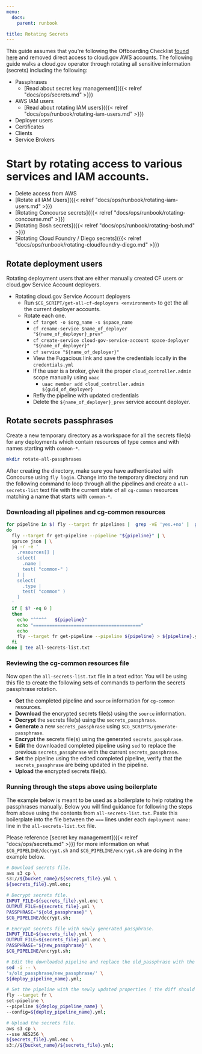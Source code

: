 ```yaml
---
menu:
  docs:
    parent: runbook

title: Rotating Secrets
---
```


This guide assumes that you're following the Offboarding Checklist [found
here](https://github.com/18F/cg-product/blob/master/OffboardingChecklist.md) and
removed direct access to cloud.gov AWS accounts. The following guide walks a
cloud.gov operator through rotating all sensitive information (secrets)
including the following:

- Passphrases
    - [Read about secret key management]({{< relref "docs/ops/secrets.md" >}})
- AWS IAM users
    - [Read about rotating IAM users]({{< relref "docs/ops/runbook/rotating-iam-users.md" >}})
- Deployer users
- Certificates
- Clients
- Service Brokers

# Start by rotating access to various services and IAM accounts.

- Delete access from AWS
- [Rotate all IAM Users]({{< relref "docs/ops/runbook/rotating-iam-users.md" >}})
- [Rotating Concourse secrets]({{< relref "docs/ops/runbook/rotating-concourse.md" >}})
- [Rotating Bosh secrets]({{< relref "docs/ops/runbook/rotating-bosh.md" >}})
- [Rotating Cloud Foundry / Diego secrets]({{< relref "docs/ops/runbook/rotating-cloudfoundry-diego.md" >}})

## Rotate deployment users

Rotating deployment users that are either manually created CF users or cloud.gov
Service Account deployers.

- Rotating cloud.gov Service Account deployers
    - Run `$CG_SCRIPT/get-all-cf-deployers <environment>` to get the all the current
      deployer accounts.
    - Rotate each one.
        - `cf target -o $org_name -s $space_name`
        - `cf rename-service $name_of_deployer "${name_of_deployer}_prev"`
        - `cf create-service cloud-gov-service-account space-deployer "${name_of_deployer}"`
        - `cf service "${name_of_deployer}"`
        - View the Fugacious link and save the credentials locally in the
          `credentials.yml`
        - If the user is a broker, give it the proper `cloud_controller.admin` scope
          manually using `uaac`
             - `uaac member add cloud_controller.admin ${guid_of_deployer}`
        - Refly the pipeline with updated credentials
        - Delete the `${name_of_deployer}_prev` service account deployer.

## Rotate secrets passphrases

Create a new temporary directory as a workspace for all the secrets file(s) for
any deployments which contain resources of type `common` and with names starting
with `common-*`.

```sh
mkdir rotate-all-passphrases
```

After creating the directory, make sure you have authenticated with Concourse
using `fly login`. Change into the temporary directory and run the following
command to loop through all the pipelines and create a `all-secrets-list` text
file with the current state of all `cg-common` resources matching a name that
starts with `common-*`.

### Downloading all pipelines and cg-common resources

```sh
for pipeline in $( fly --target fr pipelines |  grep -vE 'yes.+no' |  grep -Eo '^[a-z0-9\-]+' )
do
  fly --target fr get-pipeline --pipeline "${pipeline}" | \
  spruce json | \
  jq -r -e '
    .resources[] |
    select(
      .name |
      test( "common-" )
    ) |
    select(
      .type |
      test( "common" )
    )
  '
  if [ $? -eq 0 ]
  then
    echo "^^^^^   ${pipeline}"
    echo "========================================"
    echo
    fly --target fr get-pipeline --pipeline ${pipeline} > ${pipeline}.yml
  fi
done | tee all-secrets-list.txt
```

### Reviewing the cg-common resources file

Now open the `all-secrets-list.txt` file in a text editor. You will be using
this file to create the following sets of commands to perform the secrets
passphrase rotation.

- **Get** the completed pipeline and `source` information for `cg-common` resources.
- **Download** the encrypted secrets file(s) using the `source` information.
- **Decrypt** the secrets file(s) using the `secrets_passphrase`.
- **Generate** a new `secrets_passphrase` using `$CG_SCRIPTS/generate-passphrase`.
- **Encrypt** the secrets file(s) using the generated `secrets_passphrase`.
- **Edit** the downloaded completed pipeline using `sed` to replace the previous
  `secrets_passphrase` with the current `secrets_passphrase`.
- **Set** the pipeline using the edited completed pipeline, verify that the
  `secrets_passphrase` are being updated in the pipeline.
- **Upload** the encrypted secrets file(s).

### Running through the steps above using boilerplate

The example below is meant to be used as a boilerplate to help rotating the
passphrases manually. Below you will find guidance for following the steps from
above using the contents from `all-secrets-list.txt`. Paste this boilerplate
into the file between the `===` lines under each `deployment name: ` line in the
`all-secrets-list.txt` file.

Please reference [secret key management]({{< relref "docs/ops/secrets.md" >}})
for more information on what `$CG_PIPELINE/decrypt.sh` and `$CG_PIPELINE/encrypt.sh`
are doing in the example below.

```sh
# Download secrets file.
aws s3 cp \
s3://${bucket_name}/${secrets_file}.yml \
${secrets_file}.yml.enc;

# Decrypt secrets file.
INPUT_FILE=${secrets_file}.yml.enc \
OUTPUT_FILE=${secrets_file}.yml \
PASSPHRASE="${old_passphrase}" \
$CG_PIPELINE/decrypt.sh;

# Encrypt secrets file with newly generated passphrase.
INPUT_FILE=${secrets_file}.yml \
OUTPUT_FILE=${secrets_file}.yml.enc \
PASSPHRASE="${new_passphrase}" \
$CG_PIPELINE/encrypt.sh;

# Edit the downloaded pipeline and replace the old_passphrase with the new_passphrase.
sed -i -- \
's/old_passphrase/new_passphrase/' \
${deploy_pipeline_name}.yml;

# Set the pipeline with the newly updated properties ( the diff should show the secrets_passphrases being updated ).
fly --target fr \
set-pipeline \
--pipeline ${deploy_pipeline_name} \
--config=${deploy_pipeline_name}.yml;

# Upload the secrets file.
aws s3 cp \
--sse AES256 \
${secrets_file}.yml.enc \
s3://${bucket_name}/${secrets_file}.yml;
```
